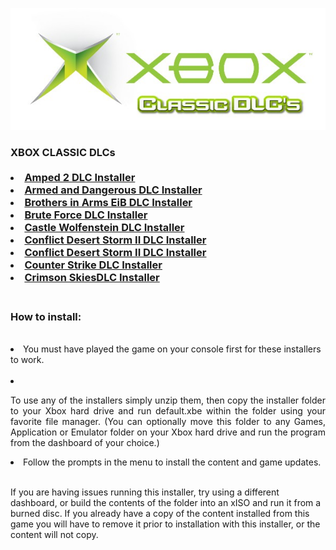 <img src="https://raw.githubusercontent.com/RAConquista/XBOX360/master/DOCS/Images/Classic.jpg"/></img>

<h3>XBOX CLASSIC DLCs</>
<br>
<br>

<li><a href="http://download.digiex.net/Consoles/Xbox/DLC/DLCInstallers/Amped%202%20DLC.rar"/>Amped 2 DLC Installer</a></li>
<li><a href="http://download.digiex.net/Consoles/Xbox/DLC/DLCInstallers/Armed%20and%20Dangerous%20DLC%20Installer.rar"/>Armed and Dangerous DLC Installer</a></li>
<li><a href="http://download.digiex.net/Consoles/Xbox/DLC/DLCInstallers/Brothers%20in%20Arms%20EiB%20DLC%20Installer.rar"/>Brothers in Arms EiB DLC Installer</a></li>
<li><a href="http://download.digiex.net/Consoles/Xbox/DLC/DLCInstallers/Brute%20Force%20DLC%20Installer.rar"/>Brute Force DLC Installer</a></li>
<li><a href="http://download.digiex.net/Consoles/Xbox/DLC/DLCInstallers/Castle%20Wolfenstein%20DLC%20Installer.rar"/>Castle Wolfenstein DLC Installer</a></li>
<li><a href="http://download.digiex.net/Consoles/Xbox/DLC/DLCInstallers/CDS%20II%20BtB%20DLC%20Installer.rar"/>Conflict Desert Storm II DLC Installer</a></li>
<li><a href="http://download.digiex.net/Consoles/Xbox/DLC/DLCInstallers/CDS%20II%20BtB%20DLC%20Installer.rar"/>Conflict Desert Storm II DLC Installer</a></li>
<li><a href="http://download.digiex.net/Consoles/Xbox/DLC/DLCInstallers/Counterstrike%20DLC%20Installer.rar"/>Counter Strike DLC Installer</a></li>
<li><a href="http://download.digiex.net/Consoles/Xbox/DLC/DLCInstallers/Crimson%20Skies%20DLC%20Installer.rar"/>Crimson SkiesDLC Installer</a></li>

<br>
<h3>How to install:</h3>
<br>
<li>You must have played the game on your console first for these installers to work.</li>
<br>
<li><p align="justify">To use any of the installers simply unzip them, then copy the installer folder to your Xbox hard drive and run default.xbe within the folder using your favorite file manager. (You can optionally move this folder to any Games, Application or Emulator folder on your Xbox hard drive and run the program from the dashboard of your choice.)</p></li>
<li>Follow the prompts in the menu to install the content and game updates.</li>
<br>
<p>If you are having issues running this installer, try using a different dashboard, or build the contents of the folder into    an xISO and run it from a burned disc.
   If you already have a copy of the content installed from this game you will have to remove it prior to installation with      this installer, or the content will not copy.</p>

